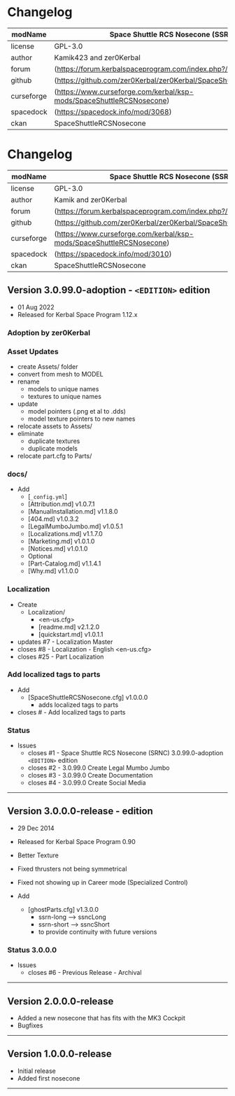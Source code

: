 # Changelog  
  
| modName    | Space Shuttle RCS Nosecone (SSRN)                                    |
| ---------- | -------------------------------------------------------------------- |
| license    | GPL-3.0                                                              |
| author     | Kamik423 and zer0Kerbal                                              |
| forum      | (https://forum.kerbalspaceprogram.com/index.php?/topic/209188-*/)    |
| github     | (https://github.com/zer0Kerbal/zer0Kerbal/SpaceShuttleRCSNosecone)   |
| curseforge | (https://www.curseforge.com/kerbal/ksp-mods/SpaceShuttleRCSNosecone) |
| spacedock  | (https://spacedock.info/mod/3068)                                    |
| ckan       | SpaceShuttleRCSNosecone                                              |
# Changelog  
  
| modName    | Space Shuttle RCS Nosecone (SSRN)                                    |
| ---------- | -------------------------------------------------------------------- |
| license    | GPL-3.0                                                              |
| author     | Kamik and zer0Kerbal                                                 |
| forum      | (https://forum.kerbalspaceprogram.com/index.php?/topic/209188-*/)    |
| github     | (https://github.com/zer0Kerbal/zer0Kerbal/SpaceShuttleRCSNosecone)   |
| curseforge | (https://www.curseforge.com/kerbal/ksp-mods/SpaceShuttleRCSNosecone) |
| spacedock  | (https://spacedock.info/mod/3010)                                        |
| ckan       | SpaceShuttleRCSNosecone                                              |

## Version 3.0.99.0-adoption - `<EDITION>` edition

* 01 Aug 2022
* Released for Kerbal Space Program 1.12.x

### Adoption by zer0Kerbal

### Asset Updates

* create Assets/ folder
* convert from mesh to MODEL
* rename
  * models to unique names
  * textures to unique names
* update
  * model pointers (.png et al to .dds)
  * model texture pointers to new names
* relocate assets to Assets/
* eliminate
  * duplicate textures
  * duplicate models
* relocate part.cfg to Parts/

### docs/

* Add
  * [`_config.yml`]
  * [Attribution.md] v1.0.7.1
  * [ManualInstallation.md] v1.1.8.0
  * [404.md] v1.0.3.2
  * [LegalMumboJumbo.md] v1.0.5.1
  * [Localizations.md] v1.1.7.0
  * [Marketing.md] v1.0.1.0
  * [Notices.md] v1.0.1.0
  * Optional
  * [Part-Catalog.md] v1.1.4.1
  * [Why.md] v1.1.0.0

### Localization

* Create
  * Localization/
    * <en-us.cfg>
    * [readme.md] v2.1.2.0
    * [quickstart.md] v1.0.1.1
* updates #7 - Localization Master
* closes #8 - Localization - English <en-us.cfg>
* closes #25 - Part Localization

### Add localized tags to parts

* Add
  * [SpaceShuttleRCSNosecone.cfg] v1.0.0.0
    * adds localized tags to parts
* closes # - Add localized tags to parts

### Status

* Issues
  * closes #1 - Space Shuttle RCS Nosecone (SRNC) 3.0.99.0-adoption `<EDITION>` edition
  * closes #2 - 3.0.99.0 Create Legal Mumbo Jumbo
  * closes #3 - 3.0.99.0 Create Documentation
  * closes #4 - 3.0.99.0 Create Social Media

---

## Version 3.0.0.0-release - <Thank you Kamik423> edition

* 29 Dec 2014
* Released for Kerbal Space Program 0.90

* Better Texture
* Fixed thrusters not being symmetrical
* Fixed not showing up in Career mode (Specialized Control)

* Add
  * [ghostParts.cfg] v1.3.0.0
    * ssrn-long --> ssncLong
    * ssrn-short --> ssncShort
    * to provide continuity with future versions

### Status 3.0.0.0

* Issues
  * closes #6 - Previous Release - Archival

---

## Version 2.0.0.0-release

* Added a new nosecone that has fits with the MK3 Cockpit
* Bugfixes

---

## Version 1.0.0.0-release

* Initial release
* Added first nosecone

---
